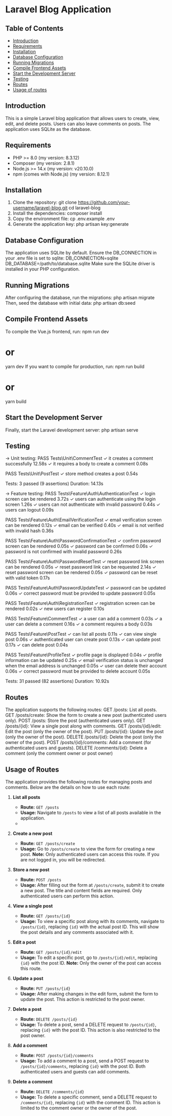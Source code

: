 # Laravel Blog Application

## Table of Contents
- [Introduction](#introduction)
- [Requirements](#requirements)
- [Installation](#installation)
- [Database Configuration](#database-configuration)
- [Running Migrations](#running-migrations)
- [Compile Frontend Assets](#compile-frontend-assets)
- [Start the Development Server](#start-the-development-server)
- [Testing](#testing)
- [Routes](#routes)
- [Usage of routes](#usage-of-routes)



## Introduction
This is a simple Laravel blog application that allows users to create, view, edit, and delete posts. Users can also leave comments on posts. The application uses SQLite as the database.

## Requirements
- PHP >= 8.0 (my version: 8.3.12)
- Composer (my version: 2.8.1)
- Node.js >= 14.x (my version: v20.10.0)
- npm (comes with Node.js) (my version: 8.12.1)
## Installation
1. Clone the repository:
   git clone https://github.com/your-username/laravel-blog.git
   cd laravel-blog
2.  Install the dependencies:
   composer install
3. Copy the environment file:
   cp .env.example .env
4. Generate the application key:
   php artisan key:generate
   
## Database Configuration
The application uses SQLite by default. Ensure the DB_CONNECTION in your .env file is set to sqlite:
DB_CONNECTION=sqlite
DB_DATABASE=/path/to/database.sqlite
Make sure the SQLite driver is installed in your PHP configuration.

## Running Migrations
After configuring the database, run the migrations:
php artisan migrate
Then, seed the database with initial data:
php artisan db:seed

## Compile Frontend Assets
To compile the Vue.js frontend, run:
npm run dev
# or
yarn dev
If you want to compile for production, run:
npm run build
# or
yarn build

## Start the Development Server
Finally, start the Laravel development server:
php artisan serve

## Testing
-> Unit testing:
  PASS  Tests\Unit\CommentTest
  ✓ it creates a comment successfully                                                                                                                   12.58s
  ✓ it requires a body to create a comment                                                                                                               0.08s

   PASS  Tests\Unit\PostTest
  ✓ store method creates a post                                                                                                                          0.54s

  Tests:    3 passed (9 assertions)
  Duration: 14.13s
  
-> Feature testing:
  PASS  Tests\Feature\Auth\AuthenticationTest
  ✓ login screen can be rendered                                                                                                                         3.72s
  ✓ users can authenticate using the login screen                                                                                                        1.26s
  ✓ users can not authenticate with invalid password                                                                                                     0.44s
  ✓ users can logout                                                                                                                                     0.09s

   PASS  Tests\Feature\Auth\EmailVerificationTest
  ✓ email verification screen can be rendered                                                                                                            0.12s
  ✓ email can be verified                                                                                                                                0.40s
  ✓ email is not verified with invalid hash                                                                                                              0.36s

   PASS  Tests\Feature\Auth\PasswordConfirmationTest
  ✓ confirm password screen can be rendered                                                                                                              0.05s
  ✓ password can be confirmed                                                                                                                            0.06s
  ✓ password is not confirmed with invalid password                                                                                                      0.26s

   PASS  Tests\Feature\Auth\PasswordResetTest
  ✓ reset password link screen can be rendered                                                                                                           0.05s
  ✓ reset password link can be requested                                                                                                                 2.14s
  ✓ reset password screen can be rendered                                                                                                                0.05s
  ✓ password can be reset with valid token                                                                                                               0.17s

   PASS  Tests\Feature\Auth\PasswordUpdateTest
  ✓ password can be updated                                                                                                                              0.06s
  ✓ correct password must be provided to update password                                                                                                 0.05s

   PASS  Tests\Feature\Auth\RegistrationTest
  ✓ registration screen can be rendered                                                                                                                  0.02s
  ✓ new users can register                                                                                                                               0.10s

   PASS  Tests\Feature\CommentTest
  ✓ a user can add a comment                                                                                                                             0.03s
  ✓ a user can delete a comment                                                                                                                          0.16s
  ✓ a comment requires a body                                                                                                                            0.03s

   PASS  Tests\Feature\PostTest
  ✓ can list all posts                                                                                                                                   0.11s
  ✓ can view single post                                                                                                                                 0.06s
  ✓ authenticated user can create post                                                                                                                   0.13s
  ✓ can update post                                                                                                                                      0.17s
  ✓ can delete post                                                                                                                                      0.04s

   PASS  Tests\Feature\ProfileTest
  ✓ profile page is displayed                                                                                                                            0.04s
  ✓ profile information can be updated                                                                                                                   0.25s
  ✓ email verification status is unchanged when the email address is unchanged                                                                           0.05s
  ✓ user can delete their account                                                                                                                        0.06s
  ✓ correct password must be provided to delete account                                                                                                  0.05s

  Tests:    31 passed (82 assertions)
  Duration: 10.92s

## Routes
The application supports the following routes:
GET /posts: List all posts.
GET /posts/create: Show the form to create a new post (authenticated users only).
POST /posts: Store the post (authenticated users only).
GET /posts/{id}: View a single post along with comments.
GET /posts/{id}/edit: Edit the post (only the owner of the post).
PUT /posts/{id}: Update the post (only the owner of the post).
DELETE /posts/{id}: Delete the post (only the owner of the post).
POST /posts/{id}/comments: Add a comment (for authenticated users and guests).
DELETE /comments/{id}: Delete a comment (only the comment owner or post owner)

## Usage of Routes
The application provides the following routes for managing posts and comments. Below are the details on how to use each route:
1. **List all posts**
   - **Route:** `GET /posts`
   - **Usage:** Navigate to `/posts` to view a list of all posts available in the application.
   - 
2. **Create a new post**
   - **Route:** `GET /posts/create`
   - **Usage:** Go to `/posts/create` to view the form for creating a new post. **Note:** Only authenticated users can access this route. If you are not logged in, you will be redirected.

3. **Store a new post**
   - **Route:** `POST /posts`
   - **Usage:** After filling out the form at `/posts/create`, submit it to create a new post. The title and content fields are required. Only authenticated users can perform this action.

4. **View a single post**
   - **Route:** `GET /posts/{id}`
   - **Usage:** To view a specific post along with its comments, navigate to `/posts/{id}`, replacing `{id}` with the actual post ID. This will show the post details and any comments associated with it.

5. **Edit a post**
   - **Route:** `GET /posts/{id}/edit`
   - **Usage:** To edit a specific post, go to `/posts/{id}/edit`, replacing `{id}` with the post ID. **Note:** Only the owner of the post can access this route.

6. **Update a post**
   - **Route:** `PUT /posts/{id}`
   - **Usage:** After making changes in the edit form, submit the form to update the post. This action is restricted to the post owner.

7. **Delete a post**
   - **Route:** `DELETE /posts/{id}`
   - **Usage:** To delete a post, send a DELETE request to `/posts/{id}`, replacing `{id}` with the post ID. This action is also restricted to the post owner.

8. **Add a comment**
   - **Route:** `POST /posts/{id}/comments`
   - **Usage:** To add a comment to a post, send a POST request to `/posts/{id}/comments`, replacing `{id}` with the post ID. Both authenticated users and guests can add comments.

9. **Delete a comment**
   - **Route:** `DELETE /comments/{id}`
   - **Usage:** To delete a specific comment, send a DELETE request to `/comments/{id}`, replacing `{id}` with the comment ID. This action is limited to the comment owner or the owner of the post.

